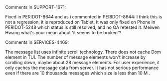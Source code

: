 Comments in SUPPORT-1671:

Fixed in PERIDOT-8644 and as i commented in PERIDOT-8644:
I think this is not a regression, it is reproduced on Tablet.
It was only fixed on Phone in PERIDOT-5248 which status is still resolved, and no QA retested it.
Meiwen Hwang what's your mean about 'it seems to be broken'?

Comments in SERVICES-4469:

The message list uses infinite scroll technology.
There does not cache Dom element in TUI.
The number of message elements won't increase by scrolling down, maybe about 28 message elements.
For user experience, it only caches the message data from server.
It has not serious performance even if there are 10 thousands messages which size is less than 10 M .
